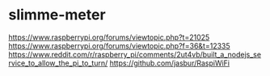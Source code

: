 # slimme-meter
https://www.raspberrypi.org/forums/viewtopic.php?t=21025
https://www.raspberrypi.org/forums/viewtopic.php?f=36&t=12335
https://www.reddit.com/r/raspberry_pi/comments/2ut4vb/built_a_nodejs_service_to_allow_the_pi_to_turn/
https://github.com/jasbur/RaspiWiFi

